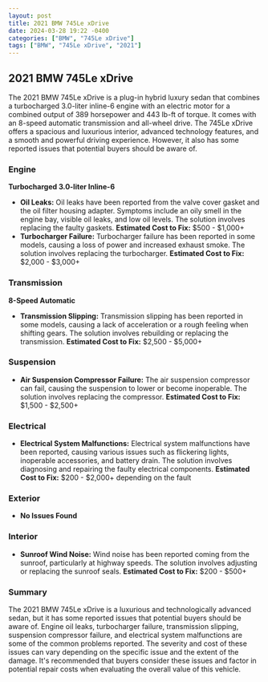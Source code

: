 ```yaml
---
layout: post
title: 2021 BMW 745Le xDrive
date: 2024-03-28 19:22 -0400
categories: ["BMW", "745Le xDrive"]
tags: ["BMW", "745Le xDrive", "2021"]
---
```

## 2021 BMW 745Le xDrive

The 2021 BMW 745Le xDrive is a plug-in hybrid luxury sedan that combines a turbocharged 3.0-liter inline-6 engine with an electric motor for a combined output of 389 horsepower and 443 lb-ft of torque. It comes with an 8-speed automatic transmission and all-wheel drive. The 745Le xDrive offers a spacious and luxurious interior, advanced technology features, and a smooth and powerful driving experience. However, it also has some reported issues that potential buyers should be aware of.

### Engine

**Turbocharged 3.0-liter Inline-6**

* **Oil Leaks:** Oil leaks have been reported from the valve cover gasket and the oil filter housing adapter. Symptoms include an oily smell in the engine bay, visible oil leaks, and low oil levels. The solution involves replacing the faulty gaskets. **Estimated Cost to Fix:** $500 - $1,000+
* **Turbocharger Failure:** Turbocharger failure has been reported in some models, causing a loss of power and increased exhaust smoke. The solution involves replacing the turbocharger. **Estimated Cost to Fix:** $2,000 - $3,000+

### Transmission

**8-Speed Automatic**

* **Transmission Slipping:** Transmission slipping has been reported in some models, causing a lack of acceleration or a rough feeling when shifting gears. The solution involves rebuilding or replacing the transmission. **Estimated Cost to Fix:** $2,500 - $5,000+

### Suspension

* **Air Suspension Compressor Failure:** The air suspension compressor can fail, causing the suspension to lower or become inoperable. The solution involves replacing the compressor. **Estimated Cost to Fix:** $1,500 - $2,500+

### Electrical

* **Electrical System Malfunctions:** Electrical system malfunctions have been reported, causing various issues such as flickering lights, inoperable accessories, and battery drain. The solution involves diagnosing and repairing the faulty electrical components. **Estimated Cost to Fix:** $200 - $2,000+ depending on the fault

### Exterior

* **No Issues Found**

### Interior

* **Sunroof Wind Noise:** Wind noise has been reported coming from the sunroof, particularly at highway speeds. The solution involves adjusting or replacing the sunroof seals. **Estimated Cost to Fix:** $200 - $500+

### Summary

The 2021 BMW 745Le xDrive is a luxurious and technologically advanced sedan, but it has some reported issues that potential buyers should be aware of. Engine oil leaks, turbocharger failure, transmission slipping, suspension compressor failure, and electrical system malfunctions are some of the common problems reported. The severity and cost of these issues can vary depending on the specific issue and the extent of the damage. It's recommended that buyers consider these issues and factor in potential repair costs when evaluating the overall value of this vehicle.
